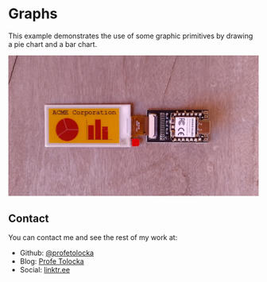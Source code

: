 # Graphs

This example demonstrates the use of some graphic primitives by drawing a pie chart and a bar chart.

![alt text](../../Images/Charts.png) 

## Contact

You can contact me and see the rest of my work at: 

- Github: [@profetolocka](https://github.com/profetolocka)
- Blog: [Profe Tolocka](https://www.profetolocka.com.ar)
- Social: [linktr.ee](https://linktr.ee/profetolocka)
